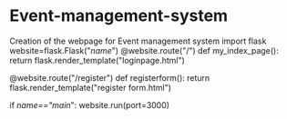 # Event-management-system
Creation of the webpage for Event management system
import flask
website=flask.Flask("_name_")
@website.route("/")
def my_index_page():
    return  flask.render_template("loginpage.html")

@website.route("/register")
def registerform():
    return flask.render_template("register form.html")

if _name=="main_":
    website.run(port=3000)
